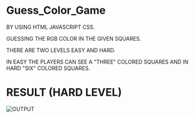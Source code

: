 # Guess_Color_Game

BY USING  HTML JAVASCRIPT CSS.

GUESSING THE RGB COLOR IN THE GIVEN SQUARES.

THERE ARE TWO LEVELS EASY AND HARD.

IN EASY THE PLAYERS CAN SEE A "THREE" COLORED SQUARES AND IN HARD "SIX" COLORED SQUARES.

# RESULT (HARD LEVEL)

![OUTPUT](https://github.com/Samarthasbhat/Guess_color__Game/blob/main/guess_rgb_color/color.png)
